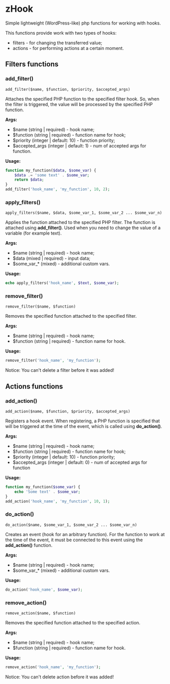 # zHook

Simple lightweight (WordPress-like) php functions for working with hooks.

This functions provide work with two types of hooks:
- filters - for changing the transferred value;
- actions - for performing actions at a certain moment.

## Filters functions

### add_filter()

`add_filter($name, $function, $priority, $accepted_args)`

Attaches the specified PHP function to the specified filter hook. So, when the filter is triggered, the value will be processed by the specified PHP function.

**Args:**

- $name (string | required) - hook name;
- $function (string | required) - function name for hook;
- $priority (integer | default: 10) - function priority;
- $accepted_args (integer | default: 1) - num of accepted args for function.

**Usage:**

```php
function my_function($data, $some_var) {
	$data .= 'some text' . $some_var;
	return $data;
}
add_filter('hook_name', 'my_function', 10, 2);
```

### apply_filters()

`apply_filters($name, $data, $some_var_1, $some_var_2 ... $some_var_n)`

Applies the function attached to the specified PHP filter. The function is attached using **add_filter()**. Used when you need to change the value of a variable (for example text).

**Args:**

- $name (string | required) - hook name;
- $data (mixed | required) - input data;
- $some_var_* (mixed) - additional custom vars.

**Usage:**

```php
echo apply_filters('hook_name', $text, $some_var);
```

### remove_filter()

`remove_filter($name, $function)`

Removes the specified function attached to the specified filter.

**Args:**

- $name (string | required) - hook name;
- $function (string | required) - function name for hook.

**Usage:**

```php
remove_filter('hook_name', 'my_function');
```

Notice: You can't delete a filter before it was added!

## Actions functions

### add_action()

`add_action($name, $function, $priority, $accepted_args)`

Registers a hook event. When registering, a PHP function is specified that will be triggered at the time of the event, which is called using **do_action()**.

**Args:**

- $name (string | required) - hook name;
- $function (string | required) - function name for hook;
- $priority (integer | default: 10) - function priority;
- $accepted_args (integer | default: 0) - num of accepted args for function

**Usage:**

```php
function my_function($some_var) {
	echo 'Some text' . $some_var;
}
add_action('hook_name', 'my_function', 10, 1);
```

### do_action()

`do_action($name, $some_var_1, $some_var_2 ... $some_var_n)`

Creates an event (hook for an arbitrary function). For the function to work at the time of the event, it must be connected to this event using the **add_action()** function.

**Args:**

- $name (string | required) - hook name;
- $some_var_* (mixed) - additional custom vars.

**Usage:**

```php
do_action('hook_name', $some_var);
```

### remove_action()

`remove_action($name, $function)`

Removes the specified function attached to the specified action.

**Args:**

- $name (string | required) - hook name;
- $function (string | required) - function name for hook.

**Usage:**

```php
remove_action('hook_name', 'my_function');
```

Notice: You can't delete action before it was added!
